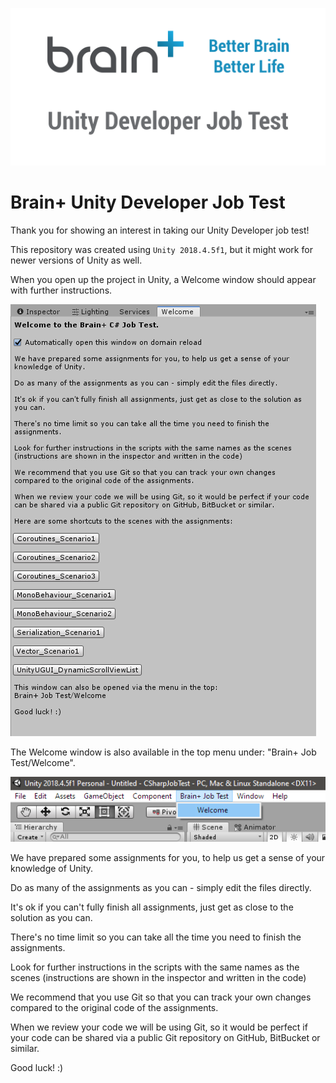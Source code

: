 ![](.github/SocialMediaPreview.png)

# Brain+ Unity Developer Job Test
Thank you for showing an interest in taking our Unity Developer job test!

This repository was created using `Unity 2018.4.5f1`, but it might work for newer versions of Unity as well.

When you open up the project in Unity, a Welcome window should appear with further instructions.

![](.github/Welcome.png)

The Welcome window is also available in the top menu under: "Brain+ Job Test/Welcome".

![](.github/Menu.png)

We have prepared some assignments for you, to help us get a sense of your knowledge of Unity.

Do as many of the assignments as you can - simply edit the files directly.

It's ok if you can't fully finish all assignments, just get as close to the solution as you can.

There's no time limit so you can take all the time you need to finish the assignments.

Look for further instructions in the scripts with the same names as the scenes (instructions are shown in the inspector and written in the code)

We recommend that you use Git so that you can track your own changes compared to the original code of the assignments.

When we review your code we will be using Git, so it would be perfect if your code can be shared via a public Git repository on GitHub, BitBucket or similar.

Good luck! :)
